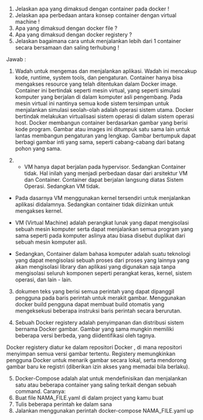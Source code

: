 1. Jelaskan apa yang dimaksud dengan container pada docker !
2. Jelaskan apa perbedaan antara konsep container dengan virtual machine !
3. Apa yang dimaksud dengan docker file ?
4. Apa yang dimaksud dengan docker registery ?
5. Jelaskan bagaimana cara untuk menjalankan lebih dari 1 container secara bersamaan dan saling terhubung !


Jawab : 
1. Wadah untuk mengemas dan menjalankan aplikasi. Wadah ini mencakup kode, runtime, system tools, dan pengaturan. Container hanya bisa mengakses resource yang telah ditentukan dalam Docker image. Container ini bertindak seperti mesin virtual, yang seperti simulasi komputer yang berjalan di dalam komputer asli pengembang. Pada mesin virtual ini nantinya semua kode sistem tersimpan untuk menjalankan simulasi seolah-olah adalah operasi sistem utama. Docker bertindak melakukan virtualisasi sistem operasi di dalam sistem operasi host. Docker membangun container berdasarkan gambar yang berisi kode program. Gambar atau images ini ditumpuk satu sama lain untuk lantas membangun pengaturan yang lengkap. Gambar bertumpuk dapat berbagi gambar inti yang sama, seperti cabang-cabang dari batang pohon yang sama. 

2. - VM hanya dapat berjalan pada hypervisor. Sedangkan Container tidak. Hal inilah yang menjadi perbedaan dasar dari arsitektur VM dan Container. Container dapat berjalan langsung diatas Sistem Operasi. Sedangkan VM tidak.

- Pada dasarnya VM menggunakan kernel tersendiri untuk menjalankan aplikasi didalamnya. Sedangkan container tidak diizinkan untuk mengakses kernel.

- VM (Virtual Machine) adalah perangkat lunak yang dapat mengisolasi sebuah mesin komputer serta dapat menjalankan semua program yang sama seperti pada komputer aslinya atau biasa disebut duplikat dari sebuah mesin komputer asli.

- Sedangkan, Container dalam bahasa komputer adalah suatu teknologi yang dapat mengisolasi sebuah proses dari proses yang lainnya yang akan mengisolasi library dan aplikasi yang digunakan saja tanpa mengisolasi seluruh komponen seperti perangkat keras, kernel, sistem operasi, dan lain - lain.

3. dokumen teks yang berisi semua perintah yang dapat dipanggil pengguna pada baris perintah untuk merakit gambar. Menggunakan docker build pengguna dapat membuat build otomatis yang mengeksekusi beberapa instruksi baris perintah secara berurutan.

4. Sebuah Docker registery adalah penyimpanan dan distribusi sistem bernama  Docker gambar. Gambar yang sama mungkin memiliki beberapa versi berbeda, yang diidentifikasi oleh tagnya.

Docker registery diatur ke dalam  repositori Docker  , di mana repositori menyimpan semua versi gambar tertentu. Registery memungkinkan pengguna Docker untuk menarik gambar secara lokal, serta mendorong gambar baru ke registri (diberikan izin akses yang memadai bila berlaku).

5. Docker-Compose adalah alat untuk mendefinisikan dan menjalankan satu atau beberapa container yang saling terkait dengan sebuah command.
Caranya:
1. Buat file NAMA_FILE.yaml di dalam project yang kamu buat
2. Tulis beberapa perintah ke dalam sana
3. Jalankan menggunakan perintah 
docker-compose NAMA_FILE.yaml up